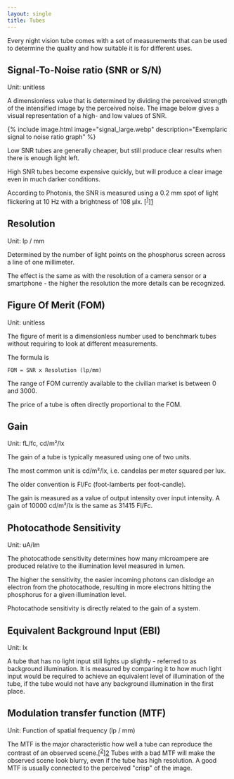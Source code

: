 ```yaml
---
layout: single
title: Tubes
---
```


Every night vision tube comes with a set of measurements that can be used to determine the quality and how suitable it is for different uses.

## Signal-To-Noise ratio (SNR or S/N)
Unit: unitless

A dimensionless value that is determined by dividing the perceived strength of the intensified image by the perceived noise.
The image below gives a visual representation of a high- and low values of SNR.

{% include image.html image="signal_large.webp" description="Exemplaric signal to noise ratio graph" %}

Low SNR tubes are generally cheaper, but still produce clear results when there is enough light left.

High SNR tubes become expensive quickly, but will produce a clear image even in much darker conditions.

According to Photonis, the SNR is measured using a 0.2 mm spot of light flickering at 10 Hz with a brightness of 108 µlx. [<sup>[1](4.6.11)</sup>][1]

## Resolution
Unit: lp / mm

Determined by the number of light points on the phosphorus screen across a line of one millimeter.

The effect is the same as with the resolution of a camera sensor or a smartphone - the higher the resolution the more details can be recognized.


## Figure Of Merit (FOM)
Unit: unitless

The figure of merit is a dimensionless number used to benchmark tubes without requiring to look at different
measurements.

The formula is

```
FOM = SNR x Resolution (lp/mm)
```

The range of FOM currently available to the civilian market is between 0 and 3000.

The price of a tube is often directly proportional to the FOM.

## Gain
Unit: fL/fc, cd/m²/lx

The gain of a tube is typically measured using one of two units.

The most common unit is cd/m²/lx, i.e. candelas per meter squared per lux.

The older convention is Fl/Fc (foot-lamberts per foot-candle).

The gain is measured as a value of output intensity over input intensity.
A gain of 10000 cd/m²/lx is the same as 31415 Fl/Fc. 

## Photocathode Sensitivity
Unit: uA/lm

The photocathode sensitivity determines how many microampere are produced relative to the illumination level measured in lumen.

The higher the sensitivity, the easier incoming photons can dislodge an electron from the photocathode,
resulting in more electrons hitting the phosphorus for a given illumination level.

Photocathode sensitivity is directly related to the gain of a system.

## Equivalent Background Input (EBI)
Unit: lx

A tube that has no light input still lights up slightly - referred to as background illumination.
It is measured by comparing it to how much light input would be required to achieve an equivalent level of illumination of the tube,
if the tube would not have any background illumination in the first place.

## Modulation transfer function (MTF)
Unit: Function of spatial frequency (lp / mm)

The MTF is the major characteristic how well a tube can reproduce the contrast of an observed scene.[<sup>[2]</sup>][2]
Tubes with a bad MTF will make the observed scene look blurry, even if the tube has high resolution.
A good MTF is usually connected to the perceived "crisp" of the image.


[1]: https://drive.google.com/file/d/1AVyxBbefFo_3oL5uleMdIk21kWuWc272/view?usp=sharing
[2]: https://www.photonis.com/system/files/2019-03/Modulation-Transfer-Function.pdf
